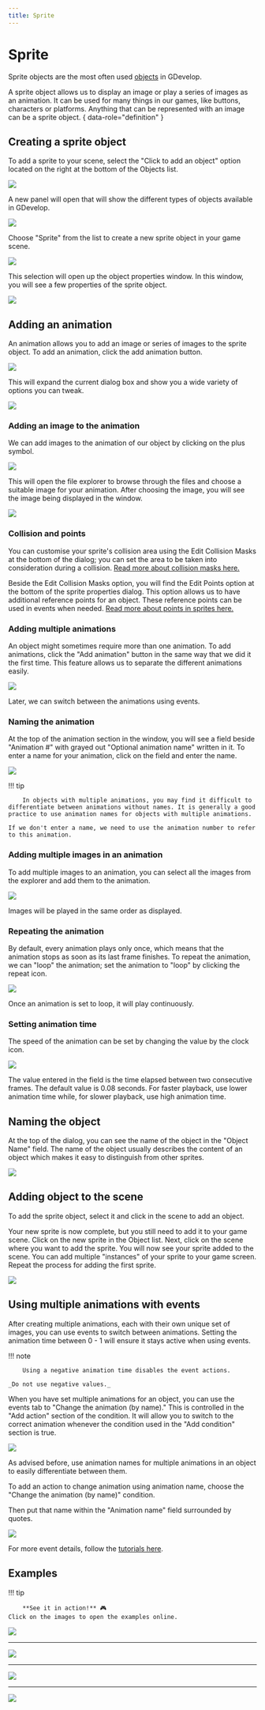 ```yaml
---
title: Sprite
---
```

# Sprite

Sprite objects are the most often used [objects](/gdevelop5/objects) in GDevelop.

A sprite object allows us to display an image or play a series of images as an animation. It can be used for many things in our games, like buttons, characters or platforms. Anything that can be represented with an image can be a sprite object.
{ data-role="definition" }

## Creating a sprite object

To add a sprite to your scene, select the "Click to add an object" option located on the right at the bottom of the Objects list.

![](/gdevelop5/objects/clicktoaddanobject.png)

A new panel will open that will show the different types of objects available in GDevelop.

![](/gdevelop5/objects/object_list.png)

Choose "Sprite" from the list to create a new sprite object in your game scene.

![](/gdevelop5/objects/select-sprite.png)

This selection will open up the object properties window. In this window, you will see a few properties of the sprite object.

![](/gdevelop5/objects/sprite-object-properties.png)

## Adding an animation

An animation allows you to add an image or series of images to the sprite object. To add an animation, click the add animation button.

![](/gdevelop5/objects/add-animation-button.png)

This will expand the current dialog box and show you a wide variety of options you can tweak.

![](/gdevelop5/objects/animation-properties.png)

### Adding an image to the animation

We can add images to the animation of our object by clicking on the plus symbol.

![](/gdevelop5/objects/add-symbol.png)

This will open the file explorer to browse through the files and choose a suitable image for your animation. After choosing the image, you will see the image being displayed in the window.

![](/gdevelop5/objects/add-image.png)

### Collision and points

You can customise your sprite's collision area using the Edit Collision Masks at the bottom of the dialog; you can set the area to be taken into consideration during a collision. [Read more about collision masks here.](/gdevelop5/objects/sprite/collision-mask)

Beside the Edit Collision Masks option, you will find the Edit Points option at the bottom of the sprite properties dialog. This option allows us to have additional reference points for an object. These reference points can be used in events when needed. [Read more about points in sprites here.](/gdevelop5/objects/sprite/edit-points)

### Adding multiple animations

An object might sometimes require more than one animation. To add animations, click the "Add animation" button in the same way that we did it the first time. This feature allows us to separate the different animations easily.

![](/gdevelop5/objects/multiple_animations.png)

Later, we can switch between the animations using events.

### Naming the animation

At the top of the animation section in the window, you will see a field beside "Animation #" with grayed out "Optional animation name" written in it. To enter a name for your animation, click on the field and enter the name.

![](/gdevelop5/objects/name-animation.png)

!!! tip

        In objects with multiple animations, you may find it difficult to differentiate between animations without names. It is generally a good practice to use animation names for objects with multiple animations.

    If we don't enter a name, we need to use the animation number to refer to this animation.

### Adding multiple images in an animation

To add multiple images to an animation, you can select all the images from the explorer and add them to the animation.

![](/gdevelop5/objects/animation-multiple-images.png)

Images will be played in the same order as displayed.

### Repeating the animation

By default, every animation plays only once, which means that the animation stops as soon as its last frame finishes. To repeat the animation, we can "loop" the animation; set the animation to "loop" by clicking the repeat icon.

![](/gdevelop5/objects/set-animation-loop.png)

Once an animation is set to loop, it will play continuously.

### Setting animation time

The speed of the animation can be set by changing the value by the clock icon.

![](/gdevelop5/objects/set-animation-speed.png)

The value entered in the field is the time elapsed between two consecutive frames. The default value is 0.08 seconds. For faster playback, use lower animation time while, for slower playback, use high animation time.

## Naming the object

At the top of the dialog, you can see the name of the object in the "Object Name" field. The name of the object usually describes the content of an object which makes it easy to distinguish from other sprites.

![](/gdevelop5/objects/annotation_2019-06-09_152442.png)

## Adding object to the scene

To add the sprite object, select it and click in the scene to add an object.

Your new sprite is now complete, but you still need to add it to your game scene. Click on the new sprite in the Object list. Next, click on the scene where you want to add the sprite. You will now see your sprite added to the scene. You can add multiple "instances" of your sprite to your game screen. Repeat the process for adding the first sprite.

![](/gdevelop5/objects/addspritetoscene.gif)

## Using multiple animations with events

After creating multiple animations, each with their own unique set of images, you can use events to switch between animations. Setting the animation time between 0 - 1 will ensure it stays active when using events.

!!! note

        Using a negative animation time disables the event actions.

    _Do not use negative values._

When you have set multiple animations for an object, you can use the events tab to "Change the animation (by name)." This is controlled in the "Add action" section of the condition. It will allow you to switch to the correct animation whenever the condition used in the "Add condition" section is true.

![](/gdevelop5/objects/eventanimationexample.png)

As advised before, use animation names for multiple animations in an object to easily differentiate between them.

To add an action to change animation using animation name, choose the "Change the animation (by name)" condition.

Then put that name within the "Animation name" field surrounded by quotes.

![](/gdevelop5/objects/eventanimnameexample.png)

For more event details, follow the [tutorials here](http://wiki.compilgames.net/doku.php/gdevelop5/tutorials).

## Examples

!!! tip

        **See it in action!** 🎮
    Click on the images to open the examples online.

[![](/gdevelop5/objects/createaspritenew.png)](https://editor.gdevelop.io/?project=example://change-scale-of-sprites)

----

[![](/gdevelop5/objects/changespriteanimationexamplenew.png)](https://editor.gdevelop.io/?project=example://change-sprite-animation)

----

[![](/gdevelop5/objects/changespritecolorexamplenew.png)](https://editor.gdevelop.io/?project=example://change-sprite-color)

----

[![](/gdevelop5/objects/changespriteanimationexample2new.png)](https://editor.gdevelop.io/?project=example://play-stop-sprite-animation)